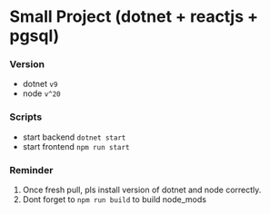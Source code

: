 # Small Project (dotnet + reactjs + pgsql)

### Version

- dotnet `v9`
- node `v^20`

### Scripts

- start backend `dotnet start`
- start frontend `npm run start`

### Reminder

1. Once fresh pull, pls install version of dotnet and node correctly.
2. Dont forget to `npm run build` to build node_mods

